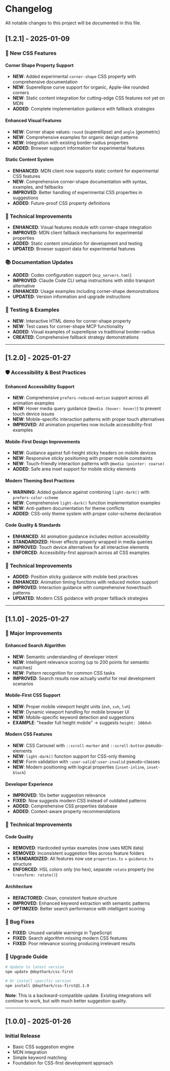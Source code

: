 # Changelog

All notable changes to this project will be documented in this file.

## [1.2.1] - 2025-01-09

### 🎨 New CSS Features

#### **Corner Shape Property Support**

- **NEW**: Added experimental `corner-shape` CSS property with comprehensive documentation
- **NEW**: Superellipse curve support for organic, Apple-like rounded corners
- **NEW**: Static content integration for cutting-edge CSS features not yet on MDN
- **ADDED**: Complete implementation guidance with fallback strategies

#### **Enhanced Visual Features**

- **NEW**: Corner shape values: `round` (superellipse) and `angle` (geometric)
- **NEW**: Comprehensive examples for organic design patterns
- **NEW**: Integration with existing border-radius properties
- **ADDED**: Browser support information for experimental features

#### **Static Content System**

- **ENHANCED**: MDN client now supports static content for experimental CSS features
- **NEW**: Comprehensive corner-shape documentation with syntax, examples, and fallbacks
- **IMPROVED**: Better handling of experimental CSS properties in suggestions
- **ADDED**: Future-proof CSS property definitions

### 🔧 Technical Improvements

- **ENHANCED**: Visual features module with corner-shape integration
- **IMPROVED**: MDN client fallback mechanisms for experimental properties
- **ADDED**: Static content simulation for development and testing
- **UPDATED**: Browser support data for experimental features

### 📚 Documentation Updates

- **ADDED**: Codex configuration support (`mcp_servers.toml`)
- **IMPROVED**: Claude Code CLI setup instructions with stdio transport alternative
- **ENHANCED**: Usage examples including corner-shape demonstrations
- **UPDATED**: Version information and upgrade instructions

### 🧪 Testing & Examples

- **NEW**: Interactive HTML demo for corner-shape property
- **NEW**: Test cases for corner-shape MCP functionality
- **ADDED**: Visual examples of superellipse vs traditional border-radius
- **CREATED**: Comprehensive fallback strategy demonstrations

---

## [1.2.0] - 2025-01-27

### 🛡️ Accessibility & Best Practices

#### **Enhanced Accessibility Support**

- **NEW**: Comprehensive `prefers-reduced-motion` support across all animation examples
- **NEW**: Hover media query guidance (`@media (hover: hover)`) to prevent touch device issues
- **NEW**: Mobile-specific interaction patterns with proper touch alternatives
- **IMPROVED**: All animation properties now include accessibility-first examples

#### **Mobile-First Design Improvements**

- **NEW**: Guidance against full-height sticky headers on mobile devices
- **NEW**: Responsive sticky positioning with proper mobile constraints
- **NEW**: Touch-friendly interaction patterns with `@media (pointer: coarse)`
- **ADDED**: Safe area inset support for mobile sticky elements

#### **Modern Theming Best Practices**

- **WARNING**: Added guidance against combining `light-dark()` with `prefers-color-scheme`
- **NEW**: Comprehensive `light-dark()` function implementation examples
- **NEW**: Anti-pattern documentation for theme conflicts
- **ADDED**: CSS-only theme system with proper color-scheme declaration

#### **Code Quality & Standards**

- **ENHANCED**: All animation guidance includes motion accessibility
- **STANDARDIZED**: Hover effects properly wrapped in media queries
- **IMPROVED**: Touch device alternatives for all interactive elements
- **ENFORCED**: Accessibility-first approach across all CSS examples

### 🔧 Technical Improvements

- **ADDED**: Position sticky guidance with mobile best practices
- **ENHANCED**: Animation timing functions with reduced motion support
- **IMPROVED**: Interaction guidance with comprehensive hover/touch patterns
- **UPDATED**: Modern CSS guidance with proper fallback strategies

---

## [1.1.0] - 2025-01-27

### 🚀 Major Improvements

#### **Enhanced Search Algorithm**

- **NEW**: Semantic understanding of developer intent
- **NEW**: Intelligent relevance scoring (up to 200 points for semantic matches)
- **NEW**: Pattern recognition for common CSS tasks
- **IMPROVED**: Search results now actually useful for real development scenarios

#### **Mobile-First CSS Support**

- **NEW**: Proper mobile viewport height units (`dvh`, `svh`, `lvh`)
- **NEW**: Dynamic viewport handling for mobile browser UI
- **NEW**: Mobile-specific keyword detection and suggestions
- **EXAMPLE**: "header full height mobile" → suggests `height: 100dvh`

#### **Modern CSS Features**

- **NEW**: CSS Carousel with `::scroll-marker` and `::scroll-button` pseudo-elements
- **NEW**: `light-dark()` function support for CSS-only theming
- **NEW**: Form validation with `:user-valid`/`:user-invalid` pseudo-classes
- **NEW**: Modern positioning with logical properties (`inset-inline`, `inset-block`)

#### **Developer Experience**

- **IMPROVED**: 10x better suggestion relevance
- **FIXED**: Now suggests modern CSS instead of outdated patterns
- **ADDED**: Comprehensive CSS properties database
- **ADDED**: Context-aware property recommendations

### 🔧 Technical Improvements

#### **Code Quality**

- **REMOVED**: Hardcoded syntax examples (now uses MDN data)
- **REMOVED**: Inconsistent suggestion files across feature folders
- **STANDARDIZED**: All features now use `properties.ts` + `guidance.ts` structure
- **ENFORCED**: HSL colors only (no hex), separate `rotate` property (no `transform: rotate()`)

#### **Architecture**

- **REFACTORED**: Clean, consistent feature structure
- **IMPROVED**: Enhanced keyword extraction with semantic patterns
- **OPTIMIZED**: Better search performance with intelligent scoring

### 🐛 Bug Fixes

- **FIXED**: Unused variable warnings in TypeScript
- **FIXED**: Search algorithm missing modern CSS features
- **FIXED**: Poor relevance scoring producing irrelevant results

### 🔄 Upgrade Guide

```bash
# Update to latest version
npm update @depthark/css-first

# Or install specific version
npm install @depthark/css-first@1.1.0
```

**Note**: This is a backward-compatible update. Existing integrations will continue to work, but with much better suggestion quality.

---

## [1.0.0] - 2025-01-26

### Initial Release

- Basic CSS suggestion engine
- MDN integration
- Simple keyword matching
- Foundation for CSS-first development approach
